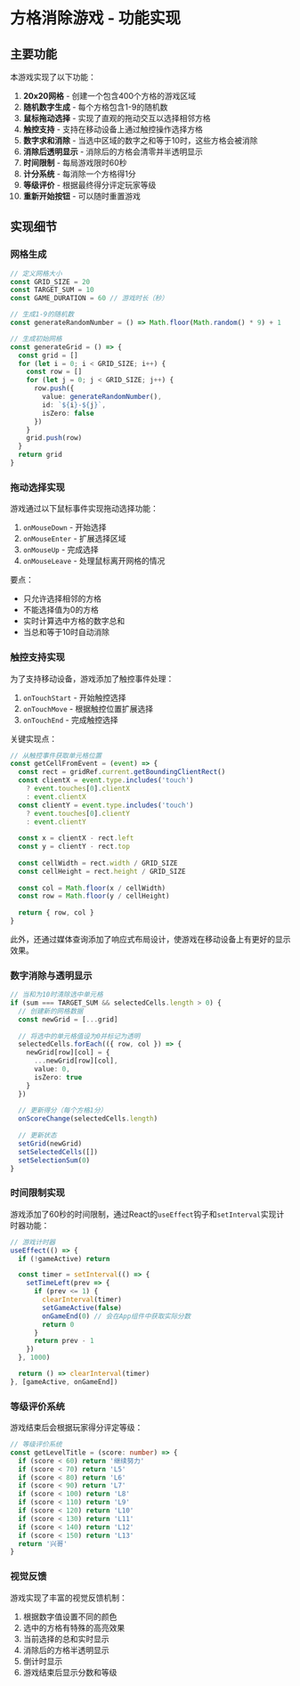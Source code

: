 # 方格消除游戏 - 功能实现

## 主要功能

本游戏实现了以下功能：

1. **20x20网格** - 创建一个包含400个方格的游戏区域
2. **随机数字生成** - 每个方格包含1-9的随机数
3. **鼠标拖动选择** - 实现了直观的拖动交互以选择相邻方格
4. **触控支持** - 支持在移动设备上通过触控操作选择方格
5. **数字求和消除** - 当选中区域的数字之和等于10时，这些方格会被消除
6. **消除后透明显示** - 消除后的方格会清零并半透明显示
7. **时间限制** - 每局游戏限时60秒
8. **计分系统** - 每消除一个方格得1分
9. **等级评价** - 根据最终得分评定玩家等级
10. **重新开始按钮** - 可以随时重置游戏

## 实现细节

### 网格生成

```typescript
// 定义网格大小
const GRID_SIZE = 20
const TARGET_SUM = 10
const GAME_DURATION = 60 // 游戏时长（秒）

// 生成1-9的随机数
const generateRandomNumber = () => Math.floor(Math.random() * 9) + 1

// 生成初始网格
const generateGrid = () => {
  const grid = []
  for (let i = 0; i < GRID_SIZE; i++) {
    const row = []
    for (let j = 0; j < GRID_SIZE; j++) {
      row.push({
        value: generateRandomNumber(),
        id: `${i}-${j}`,
        isZero: false
      })
    }
    grid.push(row)
  }
  return grid
}
```

### 拖动选择实现

游戏通过以下鼠标事件实现拖动选择功能：

1. `onMouseDown` - 开始选择
2. `onMouseEnter` - 扩展选择区域
3. `onMouseUp` - 完成选择
4. `onMouseLeave` - 处理鼠标离开网格的情况

要点：
- 只允许选择相邻的方格
- 不能选择值为0的方格
- 实时计算选中方格的数字总和
- 当总和等于10时自动消除

### 触控支持实现

为了支持移动设备，游戏添加了触控事件处理：

1. `onTouchStart` - 开始触控选择
2. `onTouchMove` - 根据触控位置扩展选择
3. `onTouchEnd` - 完成触控选择

关键实现点：
```typescript
// 从触控事件获取单元格位置
const getCellFromEvent = (event) => {
  const rect = gridRef.current.getBoundingClientRect()
  const clientX = event.type.includes('touch') 
    ? event.touches[0].clientX 
    : event.clientX
  const clientY = event.type.includes('touch')
    ? event.touches[0].clientY
    : event.clientY
    
  const x = clientX - rect.left
  const y = clientY - rect.top
  
  const cellWidth = rect.width / GRID_SIZE
  const cellHeight = rect.height / GRID_SIZE
  
  const col = Math.floor(x / cellWidth)
  const row = Math.floor(y / cellHeight)
  
  return { row, col }
}
```

此外，还通过媒体查询添加了响应式布局设计，使游戏在移动设备上有更好的显示效果。

### 数字消除与透明显示

```typescript
// 当和为10时清除选中单元格
if (sum === TARGET_SUM && selectedCells.length > 0) {
  // 创建新的网格数据
  const newGrid = [...grid]
  
  // 将选中的单元格值设为0并标记为透明
  selectedCells.forEach(({ row, col }) => {
    newGrid[row][col] = {
      ...newGrid[row][col],
      value: 0,
      isZero: true
    }
  })
  
  // 更新得分（每个方格1分）
  onScoreChange(selectedCells.length)
  
  // 更新状态
  setGrid(newGrid)
  setSelectedCells([])
  setSelectionSum(0)
}
```

### 时间限制实现

游戏添加了60秒的时间限制，通过React的`useEffect`钩子和`setInterval`实现计时器功能：

```typescript
// 游戏计时器
useEffect(() => {
  if (!gameActive) return

  const timer = setInterval(() => {
    setTimeLeft(prev => {
      if (prev <= 1) {
        clearInterval(timer)
        setGameActive(false)
        onGameEnd(0) // 会在App组件中获取实际分数
        return 0
      }
      return prev - 1
    })
  }, 1000)

  return () => clearInterval(timer)
}, [gameActive, onGameEnd])
```

### 等级评价系统

游戏结束后会根据玩家得分评定等级：

```typescript
// 等级评价系统
const getLevelTitle = (score: number) => {
  if (score < 60) return '继续努力'
  if (score < 70) return 'L5'
  if (score < 80) return 'L6'
  if (score < 90) return 'L7'
  if (score < 100) return 'L8'
  if (score < 110) return 'L9'
  if (score < 120) return 'L10'
  if (score < 130) return 'L11'
  if (score < 140) return 'L12'
  if (score < 150) return 'L13'
  return '兴哥'
}
```

### 视觉反馈

游戏实现了丰富的视觉反馈机制：

1. 根据数字值设置不同的颜色
2. 选中的方格有特殊的高亮效果
3. 当前选择的总和实时显示
4. 消除后的方格半透明显示
5. 倒计时显示
6. 游戏结束后显示分数和等级 